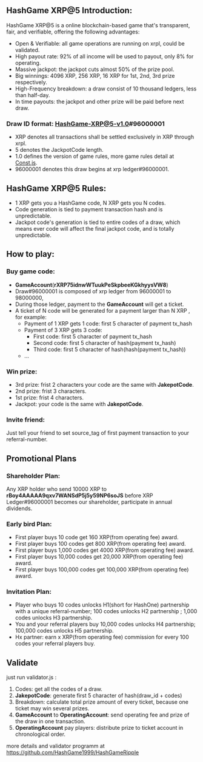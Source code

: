 ## HashGame XRP@5  Introduction:
HashGame XRP@5 is a online blockchain-based game that's transparent, fair, and verifiable, offering the following advantages:
- Open & Verifiable: all game operations are running on xrpl, could be validated.
- High payout rate: 92% of all income will be used to payout, only 8% for operating.
- Massive jackpot: the jackpot cuts almost 50% of the prize pool.
- Big winnings: 4096 XRP, 256 XRP, 16 XRP for 1st, 2nd, 3rd prize respectively.
- High-Frequency breakdown: a draw consist of 10 thousand ledgers, less than half-day.
- In time payouts: the jackpot and other prize will be paid before next draw.

### Draw ID format: HashGame-XRP@5-v1.0#96000001
- XRP denotes all transactions shall be settled exclusively in XRP through xrpl.
- 5 denotes the JackpotCode length.
- 1.0 defines the version of game rules, more game rules detail at [Const.js](https://github.com/HashGame1999/HashGameRipple/blob/main/Const.js).
- 96000001 denotes this draw begins at xrp ledger#96000001.

## HashGame XRP@5  Rules:
- 1 XRP gets you a HashGame code, N XRP gets you N codes.
- Code generation is tied to payment transaction hash and is unpredictable.
- Jackpot code's generation is tied to entire codes of a draw, which means ever code will affect the final jackpot code, and is totally unpredictable.

## How to play:
### Buy game code:
-  **GameAccount**(**rXRP75idnwWTuukPeSkpbeeKGkhyysVW8**)
- Draw#96000001 is composed of xrp ledger from 96000001 to 98000000,
- During those ledger, payment to the **GameAccount** will get a ticket.
- A ticket of N code will be generated for a payment larger than N XRP , for example: 
	- Payment of 1 XRP gets 1 code: first 5 character of payment tx_hash
	- Payment of 3 XRP gets 3 code:
		- First code: first 5 character of payment tx_hash
		- Second code:  first 5 character of hash(payment tx_hash)
		- Third code:  first 5 character of hash(hash(payment tx_hash))
	- ...

### Win prize:
- 3rd prize: frist 2 characters your code are the same with **JakepotCode**.
- 2nd prize: frist 3 characters.
- 1st prize: frist 4 characters.
- Jackpot: your code is the same with **JakepotCode**.

### Invite friend: 
Just tell your friend to set source_tag of first payment transaction to your referral-number.

## Promotional Plans
### Shareholder Plan: 
Any XRP holder who send 10000 XRP to **rBoy4AAAAA9qxv7WANSdP5j5y59NP6soJS** before XRP Ledger#96000001 becomes our shareholder, participate in annual dividends.

### Early bird Plan:
- First player buys 10 code get 160 XRP(from operating fee) award.
- First player buys 100 codes get 800 XRP(from operating fee) award.
- First player buys 1,000 codes get 4000 XRP(from operating fee) award.
- First player buys 10,000 codes get 20,000 XRP(from operating fee) award.
- First player buys 100,000 codes get 100,000 XRP(from operating fee) award.
### Invitation Plan:
- Player who buys 10 codes unlocks H1(short for HashOne) partnership with a unique referral-number; 100 codes unlocks H2 partnership ; 1,000 codes unlocks H3 partnership.
- You and your referral players buy 10,000 codes unlocks H4 partnership; 100,000 codes unlocks H5 partnership.
- Hx partner: earn x XRP(from operating fee) commission for every 100 codes your referral players buy.

## Validate
just run validator.js :
1. Codes: get all the codes of a draw.
2. **JakepotCode**: generate first 5 character of hash(draw_id + codes)
3. Breakdown: calculate total prize amount of every ticket, because one ticket may win several prizes.
4. **GameAccount** to **OperatingAccount**: send operating fee and prize of the draw in one transaction.
5. **OperatingAccount** pay players: distribute prize to ticket account in chronological order.

more details and validator programm at https://github.com/HashGame1999/HashGameRipple
